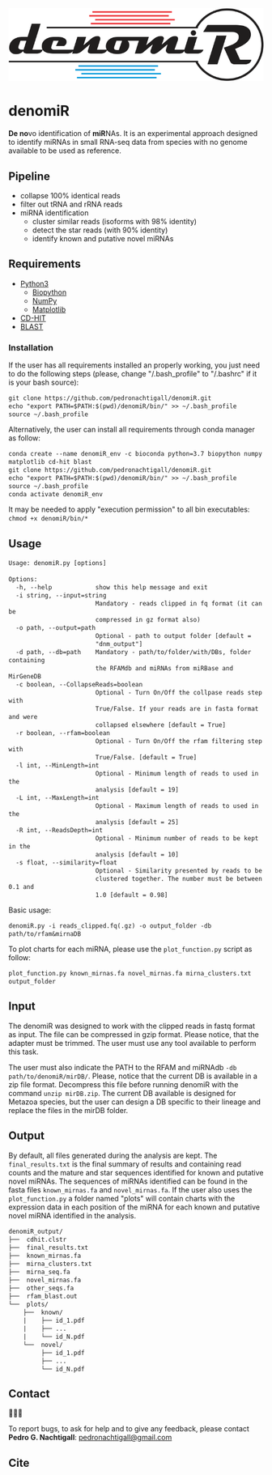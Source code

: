 ![denomiR_logo](denomiR_logo.png)


# denomiR
**De no**vo identification of **miR**NAs. It is an experimental approach designed to identify miRNAs in small RNA-seq data from species with no genome available to be used as reference.

## Pipeline

- collapse 100% identical reads
- filter out tRNA and rRNA reads
- miRNA identification
	- cluster similar reads (isoforms with 98% identity)
	- detect the star reads (with 90% identity)
	- identify known and putative novel miRNAs

## Requirements

- [Python3](https://www.python.org/)
    - [Biopython](https://biopython.org/wiki/Download)
    - [NumPy](https://numpy.org/)
    - [Matplotlib](https://matplotlib.org/2.0.2/index.html)
- [CD-HIT](http://weizhongli-lab.org/cd-hit/)
- [BLAST](https://ftp.ncbi.nlm.nih.gov/blast/executables/blast+/LATEST/)

### Installation

If the user has all requirements installed an properly working, you just need to do the following steps (please, change "/.bash_profile" to "/.bashrc" if it is your bash source):
```
git clone https://github.com/pedronachtigall/denomiR.git
echo "export PATH=$PATH:$(pwd)/denomiR/bin/" >> ~/.bash_profile
source ~/.bash_profile
```

Alternatively, the user can install all requirements through conda manager as follow:
```
conda create --name denomiR_env -c bioconda python=3.7 biopython numpy matplotlib cd-hit blast
git clone https://github.com/pedronachtigall/denomiR.git
echo "export PATH=$PATH:$(pwd)/denomiR/bin/" >> ~/.bash_profile
source ~/.bash_profile
conda activate denomiR_env
```

It may be needed to apply "execution permission" to all bin executables: ```chmod +x denomiR/bin/*```

## Usage
```
Usage: denomiR.py [options]

Options:
  -h, --help            show this help message and exit
  -i string, --input=string
                        Mandatory - reads clipped in fq format (it can be
                        compressed in gz format also)
  -o path, --output=path
                        Optional - path to output folder [default =
                        "dnm_output"]
  -d path, --db=path    Mandatory - path/to/folder/with/DBs, folder containing
                        the RFAMdb and miRNAs from miRBase and MirGeneDB
  -c boolean, --CollapseReads=boolean
                        Optional - Turn On/Off the collpase reads step with
                        True/False. If your reads are in fasta format and were
                        collapsed elsewhere [default = True]
  -r boolean, --rfam=boolean
                        Optional - Turn On/Off the rfam filtering step with
                        True/False. [default = True]
  -l int, --MinLength=int
                        Optional - Minimum length of reads to used in the
                        analysis [default = 19]
  -L int, --MaxLength=int
                        Optional - Maximum length of reads to used in the
                        analysis [default = 25]
  -R int, --ReadsDepth=int
                        Optional - Minimum number of reads to be kept in the
                        analysis [default = 10]
  -s float, --similarity=float
                        Optional - Similarity presented by reads to be
                        clustered together. The number must be between 0.1 and
                        1.0 [default = 0.98]
```

Basic usage:
```
denomiR.py -i reads_clipped.fq(.gz) -o output_folder -db path/to/rfam&mirnaDB
```

To plot charts for each miRNA, please use the `plot_function.py` script as follow:
```
plot_function.py known_mirnas.fa novel_mirnas.fa mirna_clusters.txt output_folder
```

## Input

The denomiR was designed to work with the clipped reads in fastq format as input. The file can be compressed in gzip format.
Please notice, that the adapter must be trimmed. The user must use any tool available to perform this task.

The user must also indicate the PATH to the RFAM and miRNAdb `-db path/to/denomiR/mirDB/`.
Please, notice that the current DB is available in a zip file format. Decompress this file before running denomiR with the command ```unzip mirDB.zip```.
The current DB available is designed for Metazoa species, but the user can design a DB specific to their lineage and replace the files in the mirDB folder.

## Output
By default, all files generated during the analysis are kept. The `final_results.txt` is the final summary of results and containing read counts and the mature and star sequences identified for known and putative novel miRNAs. The sequences of miRNAs identified can be found in the fasta files `known_mirnas.fa` and `novel_mirnas.fa`. If the user also uses the `plot_function.py` a folder named "plots" will contain charts with the expression data in each position of the miRNA for each known and putative novel miRNA identified in the analysis.

```
denomiR_output/
├──  cdhit.clstr
├──  final_results.txt
├──  known_mirnas.fa
├──  mirna_clusters.txt
├──  mirna_seq.fa
├──  novel_mirnas.fa
├──  other_seqs.fa
├──  rfam_blast.out
└──  plots/
    ├──  known/
    |    ├── id_1.pdf
    |    ├── ...
    |    └── id_N.pdf
    └──  novel/
         ├── id_1.pdf
         ├── ...
         └── id_N.pdf
```

## Contact
:bug::sos::speech_balloon:

To report bugs, to ask for help and to give any feedback, please contact **Pedro G. Nachtigall**: pedronachtigall@gmail.com

## Cite
